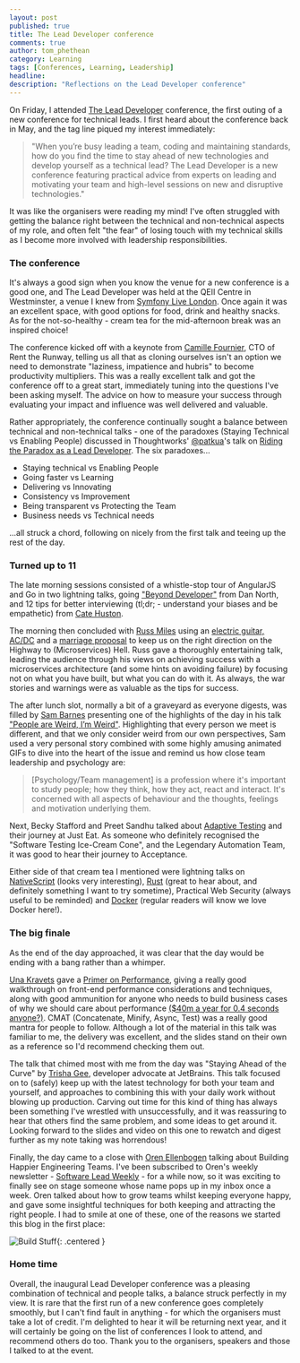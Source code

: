 ```yaml
---
layout: post
published: true
title: The Lead Developer conference
comments: true
author: tom_phethean
category: Learning
tags: [Conferences, Learning, Leadership]
headline: 
description: "Reflections on the Lead Developer conference"
---
```


On Friday, I attended [The Lead Developer](http://theleaddeveloper.com/) conference, the first outing of a new conference for technical leads. I first heard about the conference back in May, and the tag line piqued my interest immediately:

> "When you’re busy leading a team, coding and maintaining standards, how do you find the time to stay ahead of new technologies and develop yourself as a technical lead? The Lead Developer is a new conference featuring practical advice from experts on leading and motivating your team and high-level sessions on new and disruptive technologies."

It was like the organisers were reading my mind! I've often struggled with getting the balance right between the technical and non-technical aspects of my role, and often felt "the fear" of losing touch with my technical skills as I become more involved with leadership responsibilities.

### The conference

It's always a good sign when you know the venue for a new conference is a good one, and The Lead Developer was held at the QEII Centre in Westminster, a venue I knew from [Symfony Live London](https://capgemini.github.io/open%20source/symfony-live/). Once again it was an excellent space, with good options for food, drink and healthy snacks. As for the not-so-healthy - cream tea for the mid-afternoon break was an inspired choice!

The conference kicked off with a keynote from [Camille Fournier](https://twitter.com/skamille), CTO of Rent the Runway, telling us all that as cloning ourselves isn't an option we need to demonstrate "laziness, impatience and hubris" to become productivity multipliers. This was a really excellent talk and got the conference off to a great start, immediately tuning into the questions I've been asking myself. The advice on how to measure your success through evaluating your impact and influence was well delivered and valuable. 

Rather appropriately, the conference continually sought a balance between technical and non-technical talks - one of the paradoxes (Staying Technical vs Enabling People) discussed in Thoughtworks' [@patkua](https://twitter.com/patkua/)'s talk on [Riding the Paradox as a Lead Developer](http://www.slideshare.net/thekua/riding-the-paradox-as-a-lead-developer). The six paradoxes...

* Staying technical vs Enabling People
* Going faster vs Learning
* Delivering vs Innovating
* Consistency vs Improvement
* Being transparent vs Protecting the Team
* Business needs vs Technical needs

...all struck a chord, following on nicely from the first talk and teeing up the rest of the day.

### Turned up to 11

The late morning sessions consisted of a whistle-stop tour of AngularJS and Go in two lightning talks, going ["Beyond Developer"](https://vimeo.com/139910835) from Dan North, and 12 tips for better interviewing (tl;dr; - understand your biases and be empathetic) from [Cate Huston](https://twitter.com/catehstn). 

The morning then concluded with [Russ Miles](https://twitter.com/russmiles) using an [electric guitar, AC/DC](https://twitter.com/russmiles/status/642581244631470080) and a [marriage proposal](https://twitter.com/geek_manager/status/642391161924120576) to keep us on the right direction on the Highway to (Microservices) Hell. Russ gave a thoroughly entertaining talk, leading the audience through his views on achieving success with a microservices architecture (and some hints on avoiding failure) by focusing not on what you have built, but what you can do with it. As always, the war stories and warnings were as valuable as the tips for success.

The after lunch slot, normally a bit of a graveyard as everyone digests, was filled by [Sam Barnes](https://twitter.com/thesambarnes) presenting one of the highlights of the day in his talk ["People are Weird, I’m Weird"](https://speakerdeck.com/thesambarnes/people-are-weird-im-weird-the-lead-developer-london-2015). Highlighting that every person we meet is different, and that we only consider weird from our own perspectives, Sam used a very personal story combined with some highly amusing animated GIFs to dive into the heart of the issue and remind us how close team leadership and psychology are:

> [Psychology/Team management] is a profession where it's important to study people; how they think, how they act, react and interact. It's concerned with all aspects of behaviour and the thoughts, feelings and motivation underlying them.

Next, Becky Stafford and Preet Sandhu talked about [Adaptive Testing](https://speakerdeck.com/beccyannestafford/adaptive-testing) and their journey at Just Eat. As someone who definitely recognised the "Software Testing Ice-Cream Cone", and the Legendary Automation Team, it was good to hear their journey to Acceptance. 

Either side of that cream tea I mentioned were lightning talks on [NativeScript](https://www.nativescript.org/) (looks very interesting), [Rust](https://www.rust-lang.org/) (great to hear about, and definitely something I want to try sometime), Practical Web Security (always useful to be reminded) and [Docker](https://www.docker.com/) (regular readers will know we love Docker here!).

### The big finale

As the end of the day approached, it was clear that the day would be ending with a bang rather than a whimper. 

[Una Kravets](https://twitter.com/una) gave a [Primer on Performance](http://una.im/slides--lead-dev/#/), giving a really good walkthrough on front-end performance considerations and techniques, along with good ammunition for anyone who needs to build business cases of why we should care about performance [($40m a year for 0.4 seconds anyone?)](http://una.im/slides--lead-dev/#/3/5). CMAT (Concatenate, Minify, Async, Test) was a really good mantra for people to follow. Although a lot of the material in this talk was familiar to me, the delivery was excellent, and the slides stand on their own as a reference so I'd recommend checking them out.

The talk that chimed most with me from the day was "Staying Ahead of the Curve" by [Trisha Gee](https://twitter.com/trisha_gee), developer advocate at JetBrains. This talk focused on to (safely) keep up with the latest technology for both your team and yourself, and approaches to combining this with your daily work without blowing up production. Carving out time for this kind of thing has always been something I've wrestled with unsuccessfully, and it was reassuring to hear that others find the same problem, and some ideas to get around it. Looking forward to the slides and video on this one to rewatch and digest further as my note taking was horrendous!

Finally, the day came to a close with [Oren Ellenbogen](https://twitter.com/orenellenbogen) talking about Building Happier Engineering Teams. I've been subscribed to Oren's weekly newsletter - [Software Lead Weekly](http://softwareleadweekly.com/) - for a while now, so it was exciting to finally see on stage someone whose name pops up in my inbox once a week. Oren talked about how to grow teams whilst keeping everyone happy, and gave some insightful techniques for both keeping and attracting the right people. I had to smile at one of these, one of the reasons we started this blog in the first place:

![Build Stuff]({{site.baseurl}}/images/2015-09-14-lead-developer/build-stuff.jpg){: .centered }

### Home time

Overall, the inaugural Lead Developer conference was a pleasing combination of technical and people talks, a balance struck perfectly in my view. It is rare that the first run of a new conference goes completely smoothly, but I can't find fault in anything - for which the organisers must take a lot of credit. I'm delighted to hear it will be returning next year, and it will certainly be going on the list of conferences I look to attend, and recommend others do too. Thank you to the organisers, speakers and those I talked to at the event.








